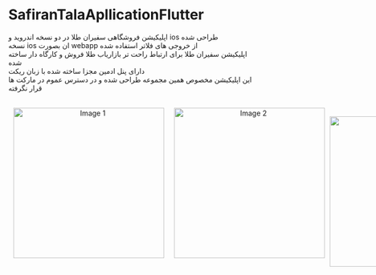 # SafiranTalaApllicationFlutter
اپلیکیشن فروشگاهی سفیران طلا در دو نسخه اندروید و ios طراحی شده
<br/>
نسخه ios ان بصورت webapp از خروجی های فلاتر استفاده شده
<br/>
اپلیکیشن سفیران طلا برای ارتباط راحت تر بازاریاب طلا فروش و کارگاه دار ساخته شده
<br/>
دارای پنل ادمین مجزا ساخته شده با زبان ریکت
<br/>
این اپلیکیشن مخصوص همین مجموعه طراحی شده و در دسترس عموم در مارکت ها قرار نگرفته

<div align="center" style="display:flex;flex-direction:row;align-items: center;">
  <img style="margin:10;" src="https://www.karlancer.com/api/file/x/x764/1698246407-MpjA.JPG" width="300" alt="Image 1">
  <img style="margin:10;" src="https://www.karlancer.com/api/file/x/x764/1698246410-vtb0.JPG" width="300" alt="Image 2">
  <div/>
<br/>
<br/>

<div align="center" style="display:flex;flex-direction:row;align-items: center;">
  <img  src="https://www.karlancer.com/api/file/x/x764/1698246410-G85M.JPG" width="300" alt="Image 3">
  <img  src="https://www.karlancer.com/api/file/x/x764/1698246406-HvYL.JPG" width="300" alt="Image 4">
  <div/>
